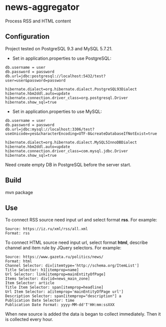 # news-aggregator
Process RSS and HTML content
## Configuration
Project tested on PostgreSQL 9.3 and MySQL 5.7.21.
* Set in application.properties to use PostgreSQL:
```
db.username = user
db.password = password
db.url=jdbc:postgresql://localhost:5432/test?user=user&password=password

hibernate.dialect=org.hibernate.dialect.PostgreSQL93Dialect
hibernate.hbm2ddl.auto=update
hibernate.connection.driver_class=org.postgresql.Driver
hibernate.show_sql=true
```
* Set in application.properties to use MySQL:
```
db.username = user
db.password = password
db.url=jdbc:mysql://localhost:3306/test?useUnicode=yes&characterEncoding=UTF-8&createDatabaseIfNotExist=true

hibernate.dialect=org.hibernate.dialect.MySQL5InnoDBDialect
hibernate.hbm2ddl.auto=update
hibernate.connection.driver_class=com.mysql.jdbc.Driver
hibernate.show_sql=true
```
Need create empty DB in PostgreSQL before the server start.
## Build
mvn package
## Use
To connect RSS source need input url and select format **rss**. For example: 
```
Source: https://iz.ru/xml/rss/all.xml
Format: rss
```
To connect HTML source need input url, select format **html**, describe channel and item rule by JQuery selectors. For example: 
```
Source: https://www.gazeta.ru/politics/news/
Format: html
Channel Selector: div[itemtype='http://schema.org/ItemList']
Title Selector: h1[itemprop=name]
Url Selector: link[itemprop=mainEntityOfPage]
Items Selector: div[id=news_main_zone]
Item Selector: article
Title Item Selector: span[itemprop=headline]
Url Item Selector: a[itemprop='mainEntityOfPage url']
Description Selector: span[itemprop="description"] a
Publication Date Selector: time
Publication Date Format: yyyy-MM-dd'T'HH:mm:ssXXX
```
When new source is added the data is began to collect immediately. Then it is collected every hour.

